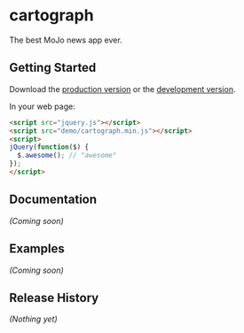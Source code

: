 # cartograph

The best MoJo news app ever.

## Getting Started
Download the [production version][min] or the [development version][max].

[min]: https://raw.github.com/motherjones/cartograph/master/demo/js/cartograph.min.js
[max]: https://raw.github.com/motherjones/cartograph/master/dev/js/cartograph.js

In your web page:

```html
<script src="jquery.js"></script>
<script src="demo/cartograph.min.js"></script>
<script>
jQuery(function($) {
  $.awesome(); // "awesome"
});
</script>
```

## Documentation
_(Coming soon)_

## Examples
_(Coming soon)_

## Release History
_(Nothing yet)_
